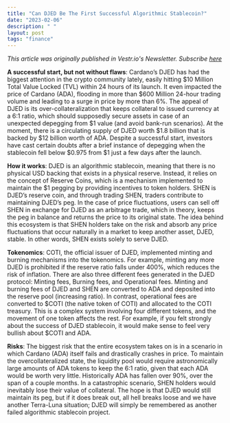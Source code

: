 ```yaml
---
title: "Can DJED Be The First Successful Algorithmic Stablecoin?"
date: "2023-02-06"
description: " "
layout: post
tags: "finance"
---
```


<i>This article was originally published in Vestr.io's Newsletter. Subscribe <a href="https://www.vestr.io/" target="_blank">here</a></i>

<b>A successful start, but not without flaws</b>: Cardano’s DJED has had the biggest attention in the crypto community lately, easily hitting $10 Million Total Value Locked (TVL) within 24 hours of its launch. It even impacted the price of Cardano (ADA), flooding in more than $600 Million 24-hour trading volume and leading to a surge in price by more than 6%. The appeal of DJED is its over-collateralization that keeps collateral to issued currency at a 6:1 ratio, which should supposedly secure assets in case of an unexpected depegging from $1 value (and avoid bank-run scenarios). At the moment, there is a circulating supply of DJED worth $1.8 billion that is backed by $12 billion worth of ADA. Despite a successful start, investors have cast certain doubts after a brief instance of depegging when the stablecoin fell below $0.975 from $1 just a few days after the launch.

<b>How it works</b>: DJED is an algorithmic stablecoin, meaning that there is no physical USD backing that exists in a physical reserve. Instead, it relies on the concept of Reserve Coins, which is a mechanism implemented to maintain the $1 pegging by providing incentives to token holders. SHEN is DJED’s reserve coin, and through trading SHEN, traders contribute to maintaining DJED’s peg. In the case of price fluctuations, users can sell off SHEN in exchange for DJED as an arbitrage trade, which in theory, keeps the peg in balance and returns the price to its original state. The idea behind this ecosystem is that SHEN holders take on the risk and absorb any price fluctuations that occur naturally in a market to keep another asset, DJED, stable. In other words, SHEN exists solely to serve DJED.

<b>Tokenomics</b>: COTI, the official issuer of DJED, implemented minting and burning mechanisms into the tokenomics. For example, minting any more DJED is prohibited if the reserve ratio falls under 400%, which reduces the risk of inflation. There are also three different fees generated in the DJED protocol: Minting fees, Burning fees, and Operational fees. Minting and burning fees of DJED and SHEN are converted to ADA and deposited into the reserve pool (increasing ratio). In contrast, operational fees are converted to $COTI (the native token of COTI) and allocated to the COTI treasury. This is a complex system involving four different tokens, and the movement of one token affects the rest. For example, if you felt strongly about the success of DJED stablecoin, it would make sense to feel very bullish about $COTI and ADA.

<b>Risks</b>: The biggest risk that the entire ecosystem takes on is in a scenario in which Cardano (ADA) itself fails and drastically crashes in price. To maintain the overcollateralized state, the liquidity pool would require astronomically large amounts of ADA tokens to keep the 6:1 ratio, given that each ADA would be worth very little. Historically ADA has fallen over 90%, over the span of a couple months. In a catastrophic scenario, SHEN holders would inevitably lose their value of collateral. The hope is that DJED would still maintain its peg, but if it does break out, all hell breaks loose and we have another Terra-Luna situation; DJED will simply be remembered as another failed algorithmic stablecoin project.
